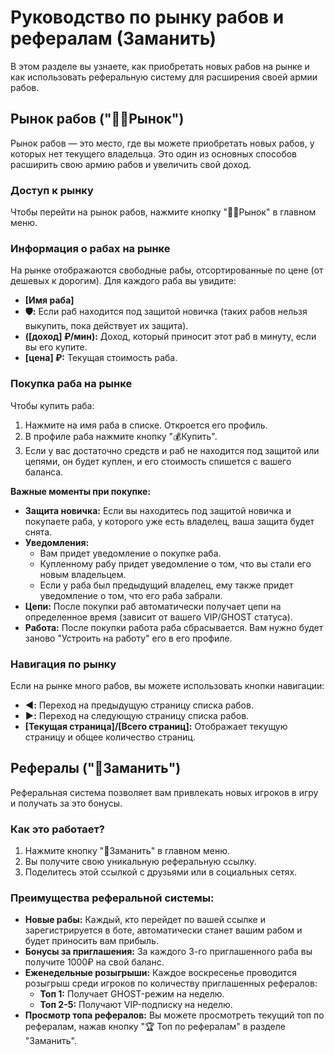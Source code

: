 # Руководство по рынку рабов и рефералам (Заманить)

В этом разделе вы узнаете, как приобретать новых рабов на рынке и как использовать реферальную систему для расширения своей армии рабов.

## Рынок рабов ("👩‍🌾Рынок")

Рынок рабов — это место, где вы можете приобретать новых рабов, у которых нет текущего владельца. Это один из основных способов расширить свою армию рабов и увеличить свой доход.

### Доступ к рынку

Чтобы перейти на рынок рабов, нажмите кнопку "👩‍🌾Рынок" в главном меню.

### Информация о рабах на рынке

На рынке отображаются свободные рабы, отсортированные по цене (от дешевых к дорогим). Для каждого раба вы увидите:

*   **[Имя раба]**
*   **🛡:** Если раб находится под защитой новичка (таких рабов нельзя выкупить, пока действует их защита).
*   **([доход] ₽/мин):** Доход, который приносит этот раб в минуту, если вы его купите.
*   **[цена] ₽:** Текущая стоимость раба.

### Покупка раба на рынке

Чтобы купить раба:

1.  Нажмите на имя раба в списке. Откроется его профиль.
2.  В профиле раба нажмите кнопку "💰Купить".
3.  Если у вас достаточно средств и раб не находится под защитой или цепями, он будет куплен, и его стоимость спишется с вашего баланса.

**Важные моменты при покупке:**

*   **Защита новичка:** Если вы находитесь под защитой новичка и покупаете раба, у которого уже есть владелец, ваша защита будет снята.
*   **Уведомления:**
    *   Вам придет уведомление о покупке раба.
    *   Купленному рабу придет уведомление о том, что вы стали его новым владельцем.
    *   Если у раба был предыдущий владелец, ему также придет уведомление о том, что его раба забрали.
*   **Цепи:** После покупки раб автоматически получает цепи на определенное время (зависит от вашего VIP/GHOST статуса).
*   **Работа:** После покупки работа раба сбрасывается. Вам нужно будет заново "Устроить на работу" его в его профиле.

### Навигация по рынку

Если на рынке много рабов, вы можете использовать кнопки навигации:

*   **◀️:** Переход на предыдущую страницу списка рабов.
*   **▶️:** Переход на следующую страницу списка рабов.
*   **[Текущая страница]/[Всего страниц]:** Отображает текущую страницу и общее количество страниц.

## Рефералы ("🎯Заманить")

Реферальная система позволяет вам привлекать новых игроков в игру и получать за это бонусы.

### Как это работает?

1.  Нажмите кнопку "🎯Заманить" в главном меню.
2.  Вы получите свою уникальную реферальную ссылку.
3.  Поделитесь этой ссылкой с друзьями или в социальных сетях.

### Преимущества реферальной системы:

*   **Новые рабы:** Каждый, кто перейдет по вашей ссылке и зарегистрируется в боте, автоматически станет вашим рабом и будет приносить вам прибыль.
*   **Бонусы за приглашения:** За каждого 3-го приглашенного раба вы получите 1000₽ на свой баланс.
*   **Еженедельные розыгрыши:** Каждое воскресенье проводится розыгрыш среди игроков по количеству приглашенных рефералов:
    *   **Топ 1:** Получает GHOST-режим на неделю.
    *   **Топ 2-5:** Получают VIP-подписку на неделю.
*   **Просмотр топа рефералов:** Вы можете просмотреть текущий топ по рефералам, нажав кнопку "🏆 Топ по рефералам" в разделе "Заманить".

